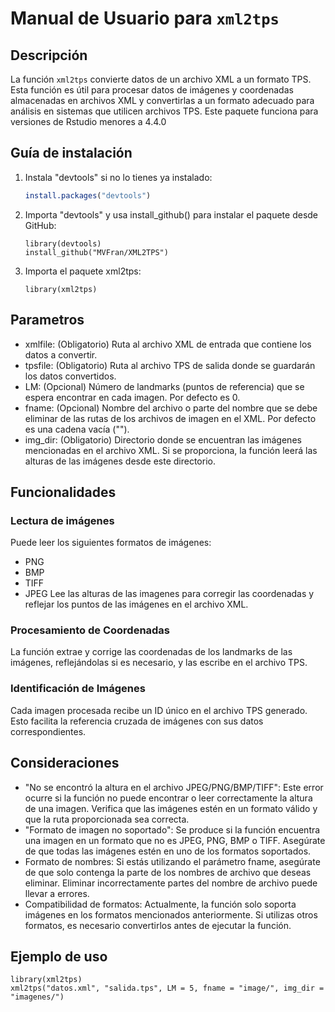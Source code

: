 # Manual de Usuario para `xml2tps`

## Descripción

La función `xml2tps` convierte datos de un archivo XML a un formato TPS. Esta función es útil para procesar datos de imágenes y coordenadas almacenadas en archivos XML y convertirlas a un formato adecuado para análisis en sistemas que utilicen archivos TPS.
Este paquete funciona para versiones de Rstudio menores a 4.4.0

## Guía de instalación 

1. Instala "devtools" si no lo tienes ya instalado:
   ~~~ r
   install.packages("devtools")
   ~~~
2. Importa "devtools" y usa install_github() para instalar el paquete desde GitHub:
   ~~~
   library(devtools)
   install_github("MVFran/XML2TPS")
   ~~~
3. Importa el paquete xml2tps:
   ~~~
   library(xml2tps)
   ~~~

## Parametros

- xmlfile: (Obligatorio) Ruta al archivo XML de entrada que contiene los datos a convertir.
- tpsfile: (Obligatorio) Ruta al archivo TPS de salida donde se guardarán los datos convertidos.
- LM: (Opcional) Número de landmarks (puntos de referencia) que se espera encontrar en cada imagen.
 Por defecto es 0.
- fname: (Opcional) Nombre del archivo o parte del nombre que se debe eliminar de las rutas de los
archivos de imagen en el XML. Por defecto es una cadena vacía ("").
- img_dir: (Obligatorio) Directorio donde se encuentran las imágenes mencionadas en el archivo XML.
 Si se proporciona, la función leerá las alturas de las imágenes desde este directorio.

## Funcionalidades

### Lectura de imágenes
Puede leer los siguientes formatos de imágenes:
- PNG
- BMP
- TIFF
- JPEG
Lee las alturas de las imagenes para corregir las coordenadas y reflejar los puntos de las imágenes en el archivo XML.

### Procesamiento de Coordenadas
La función extrae y corrige las coordenadas de los landmarks de las imágenes, reflejándolas si es necesario, y las escribe en el archivo TPS.

### Identificación de Imágenes
Cada imagen procesada recibe un ID único en el archivo TPS generado. Esto facilita la referencia cruzada de imágenes con sus datos correspondientes.

## Consideraciones
- "No se encontró la altura en el archivo JPEG/PNG/BMP/TIFF": Este error ocurre si la función no puede encontrar o leer correctamente la altura de una imagen. Verifica que las imágenes estén en un formato válido y que la ruta proporcionada sea correcta.
- "Formato de imagen no soportado": Se produce si la función encuentra una imagen en un formato que no es JPEG, PNG, BMP o TIFF. Asegúrate de que todas las imágenes estén en uno de los formatos soportados.
- Formato de nombres: Si estás utilizando el parámetro fname, asegúrate de que solo contenga la parte de los nombres de archivo que deseas eliminar. Eliminar incorrectamente partes del nombre de archivo puede llevar a errores.
- Compatibilidad de formatos: Actualmente, la función solo soporta imágenes en los formatos mencionados anteriormente. Si utilizas otros formatos, es necesario convertirlos antes de ejecutar la función.
## Ejemplo de uso
~~~
library(xml2tps)
xml2tps("datos.xml", "salida.tps", LM = 5, fname = "image/", img_dir = "imagenes/")
~~~

